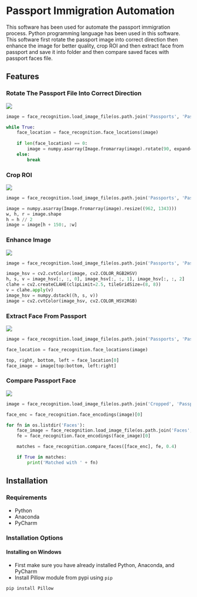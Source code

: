 # Passport Immigration Automation
This software has been used for automate the passport immigration process. Python programming language has been used in this software. This software first rotate the passport image into correct direction then enhance the image for better quality, crop ROI and then extract face from passport and save it into folder and then compare saved faces with passport faces file.

## Features
### Rotate The Passport File Into Correct Direction
![](https://i.ibb.co/9qyFZPb/rotate.png)
```python
image = face_recognition.load_image_file(os.path.join('Passports', 'Passport-001.jpg'))

while True:
    face_location = face_recognition.face_locations(image)
    
    if len(face_location) == 0:
        image = numpy.asarray(Image.fromarray(image).rotate(90, expand=True))
    else:
        break
```
### Crop ROI
![](https://i.ibb.co/Qcmj1p8/rotate.png)
```python
image = face_recognition.load_image_file(os.path.join('Passports', 'Passport-001.jpg'))

image = numpy.asarray(Image.fromarray(image).resize((962, 1343)))
w, h, r = image.shape
h = h // 2
image = image[h + 150:, :w]
```
### Enhance Image
![](https://i.ibb.co/hXW3SYh/a.png)
```python
image = face_recognition.load_image_file(os.path.join('Passports', 'Passport-001.jpg'))

image_hsv = cv2.cvtColor(image, cv2.COLOR_RGB2HSV)
h, s, v = image_hsv[:, :, 0], image_hsv[:, :, 1], image_hsv[:, :, 2]
clahe = cv2.createCLAHE(clipLimit=2.5, tileGridSize=(8, 8))
v = clahe.apply(v)
image_hsv = numpy.dstack((h, s, v))
image = cv2.cvtColor(image_hsv, cv2.COLOR_HSV2RGB)
```
### Extract Face From Passport
![](https://i.ibb.co/QPgkj0t/rotate.png)
```python
image = face_recognition.load_image_file(os.path.join('Passports', 'Passport-001.jpg'))

face_location = face_recognition.face_locations(image)

top, right, bottom, left = face_location[0]
face_image = image[top:bottom, left:right]
```
### Compare Passport Face
![](https://i.ibb.co/Y8TTmMm/rotate.png)
```python
image = face_recognition.load_image_file(os.path.join('Cropped', 'Passport-001.jpg'))

face_enc = face_recognition.face_encodings(image)[0]

for fn in os.listdir('Faces'):
    face_image = face_recognition.load_image_file(os.path.join('Faces', fn))
    fe = face_recognition.face_encodings(face_image)[0]

    matches = face_recognition.compare_faces([face_enc], fe, 0.4)

    if True in matches:
        print('Matched with ' + fn)
```
## Installation
### Requirements
  * Python
  * Anaconda
  * PyCharm
### Installation Options
#### Installing on Windows
  * First make sure you have already installed Python, Anaconda, and PyCharm
  * Install Pillow module from pypi using `pip`

```bash
pip install Pillow
```
